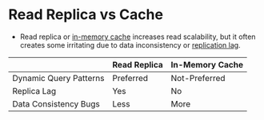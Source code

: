 # Read Replica vs Cache
- Read replica or [in-memory cache](../8_InMemory-Databases) increases read scalability, but it often creates some irritating due to data inconsistency or [replication lag](../4_Consistency&Replication/ReplicationLag.md).  

|                        | Read Replica | In-Memory Cache |
|------------------------|--------------|-----------------|
| Dynamic Query Patterns | Preferred    | Not-Preferred   |
| Replica Lag            | Yes          | No              |
| Data Consistency Bugs  | Less         | More            |
